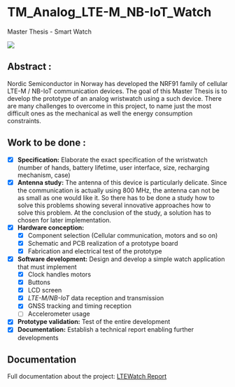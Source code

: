 # TM_Analog_LTE-M_NB-IoT_Watch
 Master Thesis - Smart Watch

![](1_Document/2_Report/Include/Figure/LTEWatch_img/ltewatch_img_2.png)

## Abstract :
Nordic Semiconductor in Norway has developed the NRF91 family of cellular LTE-M / NB-IoT communication devices. The goal of this Master Thesis is to develop the prototype of an analog wristwatch using a such device. There are many challenges to overcome in this project, to name just the most difficult ones as the mechanical as well the energy consumption constraints.

## Work to be done :
- [x] **Specification:** Elaborate the exact specification of the wristwatch (number of hands, battery lifetime, user interface, size, recharging mechanism, case)
- [x] **Antenna study:** The antenna of this device is particularly delicate. Since the communication is actually using 800 MHz, the antenna can not be as small as one would like it. So there has to be done a study how to solve this problems showing several innovative approaches how to solve this problem. At the conclusion of the study, a solution has to chosen for later implementation.
- [x] **Hardware conception:**
  - [x] Component selection (Cellular communication, motors and so on)
  - [x] Schematic and PCB realization of a prototype board 
  - [x] Fabrication and electrical test of the prototype
- [x] **Software development:** Design and develop a simple watch application that must implement
  - [x] Clock handles motors
  - [x] Buttons
  - [x] LCD screen
  - [x] *LTE-M/NB-IoT* data reception and transmission
  - [x] GNSS tracking and timing reception
  - [ ] Accelerometer usage
- [x] **Prototype validation:** Test of the entire development
- [x] **Documentation:** Establish a technical report enabling further developments

## Documentation

Full documentation about the project: [LTEWatch Report](1_Document/Traiber_MSE_TM_SA22.pdf)
